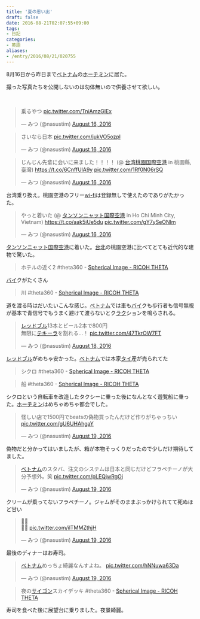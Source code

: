 ```yaml
---
title: '夏の思い出'
draft: false
date: 2016-08-21T02:07:55+09:00
tags:
- 日記
categories:
- 英語
aliases:
- /entry/2016/08/21/020755
---
```

8月16日から昨日まで<a class="keyword" href="http://d.hatena.ne.jp/keyword/%A5%D9%A5%C8%A5%CA%A5%E0">ベトナム</a>の<a class="keyword" href="http://d.hatena.ne.jp/keyword/%A5%DB%A1%BC%A5%C1%A5%DF%A5%F3">ホーチミン</a>に居た。

撮った写真たちを公開しないのは勿体無いので供養させて欲しい。

 

<blockquote class="twitter-tweet" data-lang="HASH(0x99bd298)">
<p dir="ltr" lang="ja">乗るやつ <a href="https://t.co/TniAmzGIEx">pic.twitter.com/TniAmzGIEx</a></p>
— みつ (@nasustim) <a href="https://twitter.com/nasustim/status/765338211983826945">August 16, 2016</a></blockquote>
<p>
<script async="" src="//platform.twitter.com/widgets.js" charset="utf-8"></script>
</p>
<blockquote class="twitter-tweet" data-lang="HASH(0x99bd298)">
<p dir="ltr" lang="ja">さいなら日本 <a href="https://t.co/jukVO5ozpl">pic.twitter.com/jukVO5ozpl</a></p>
— みつ (@nasustim) <a href="https://twitter.com/nasustim/status/765343162655121408">August 16, 2016</a></blockquote>
<p>
<script async="" src="//platform.twitter.com/widgets.js" charset="utf-8"></script>
</p>
<blockquote class="twitter-tweet" data-lang="HASH(0x99bd298)">
<p dir="ltr" lang="ja">じんじん先輩に会いに来ました！！！！ (@ <a class="keyword" href="http://d.hatena.ne.jp/keyword/%C2%E6%CF%D1%C5%ED%B1%E0%B9%F1%BA%DD%B6%F5%B9%C1">台湾桃園国際空港</a> in 桃園縣, 臺灣) <a href="https://t.co/6CnffUlA9y">https://t.co/6CnffUlA9y</a> <a href="https://t.co/1Rf0N06rSQ">pic.twitter.com/1Rf0N06rSQ</a></p>
— みつ (@nasustim) <a href="https://twitter.com/nasustim/status/765393581435678721">August 16, 2016</a></blockquote>
<p>
<script async="" src="//platform.twitter.com/widgets.js" charset="utf-8"></script>
</p>
台湾乗り換え。桃園空港のフリー<a class="keyword" href="http://d.hatena.ne.jp/keyword/wi-fi">wi-fi</a>は登録無しで使えたのでありがたかった。

<blockquote class="twitter-tweet" data-lang="HASH(0x99bd298)">
<p dir="ltr" lang="ja">やっと着いた (@ <a class="keyword" href="http://d.hatena.ne.jp/keyword/%A5%BF%A5%F3%A5%BD%A5%F3%A5%CB%A5%E3%A5%C3%A5%C8%B9%F1%BA%DD%B6%F5%B9%C1">タンソンニャット国際空港</a> in Ho Chi Minh City, Vietnam) <a href="https://t.co/aak5iUe5du">https://t.co/aak5iUe5du</a> <a href="https://t.co/gY7ySeONlm">pic.twitter.com/gY7ySeONlm</a></p>
— みつ (@nasustim) <a href="https://twitter.com/nasustim/status/765494277690560513">August 16, 2016</a></blockquote>
<p>
<script async="" src="//platform.twitter.com/widgets.js" charset="utf-8"></script>
</p>
<a class="keyword" href="http://d.hatena.ne.jp/keyword/%A5%BF%A5%F3%A5%BD%A5%F3%A5%CB%A5%E3%A5%C3%A5%C8%B9%F1%BA%DD%B6%F5%B9%C1">タンソンニャット国際空港</a>に着いた。<a class="keyword" href="http://d.hatena.ne.jp/keyword/%C2%E6%CB%CC">台北</a>の桃園空港に比べてとても近代的な建物で驚いた。

<script src="https://theta360.com/widgets.js" async="" charset="utf-8"></script>
<blockquote class="ricoh-theta-spherical-image" data-width="500" data-height="375">ホテルの近く2 #theta360 - <a href="https://theta360.com/s/rdkkPOJ5yF9oadLGqQQHTs9Ya" target="_blank">Spherical Image - RICOH THETA</a></blockquote>
<a class="keyword" href="http://d.hatena.ne.jp/keyword/%A5%D0%A5%A4">バイ</a>クがたくさん

<script src="https://theta360.com/widgets.js" async="" charset="utf-8"></script>
<blockquote class="ricoh-theta-spherical-image" data-width="500" data-height="375">川 #theta360 - <a href="https://theta360.com/s/bPrCIohwoJekBK2mlNQRy902m" target="_blank">Spherical Image - RICOH THETA</a></blockquote>
道を渡る時はだいたいこんな感じ。<a class="keyword" href="http://d.hatena.ne.jp/keyword/%A5%D9%A5%C8%A5%CA%A5%E0">ベトナム</a>では車も<a class="keyword" href="http://d.hatena.ne.jp/keyword/%A5%D0%A5%A4">バイ</a>クも歩行者も信号無視が基本で青信号でもうまく避けて渡らないとク<a class="keyword" href="http://d.hatena.ne.jp/keyword/%A5%E9%A5%AF">ラク</a>ションを鳴らされる。

<script src="https://theta360.com/widgets.js" async="" charset="utf-8"></script>
<blockquote class="twitter-tweet" data-lang="HASH(0x99bd298)">
<p dir="ltr" lang="ja"><a class="keyword" href="http://d.hatena.ne.jp/keyword/%A5%EC%A5%C3%A5%C9%A5%D6%A5%EB">レッドブル</a>13本とビール2本で800円<br />無限に<a class="keyword" href="http://d.hatena.ne.jp/keyword/%A5%C6%A5%AD%A1%BC%A5%E9">テキーラ</a>を割れる…！ <a href="https://t.co/47TkrOW7FT">pic.twitter.com/47TkrOW7FT</a></p>
— みつ (@nasustim) <a href="https://twitter.com/nasustim/status/766165658203631616">August 18, 2016</a></blockquote>
<p>
<script async="" src="//platform.twitter.com/widgets.js" charset="utf-8"></script>
</p>
<a class="keyword" href="http://d.hatena.ne.jp/keyword/%A5%EC%A5%C3%A5%C9%A5%D6%A5%EB">レッドブル</a>がめちゃ安かった。<a class="keyword" href="http://d.hatena.ne.jp/keyword/%A5%D9%A5%C8%A5%CA%A5%E0">ベトナム</a>では本家<a class="keyword" href="http://d.hatena.ne.jp/keyword/%A5%BF%A5%A4%A5%E9%A5%F3%A5%C9">タイ</a>産が売られてた

<script src="https://theta360.com/widgets.js" async="" charset="utf-8"></script>
<blockquote class="ricoh-theta-spherical-image" data-width="500" data-height="375">シクロ #theta360 - <a href="https://theta360.com/s/lPVtn6HLpEKgxac0nAdApJKGy" target="_blank">Spherical Image - RICOH THETA</a></blockquote>
<script async="" src="https://theta360.com/widgets.js" charset="utf-8"></script>
<blockquote class="ricoh-theta-spherical-image" data-width="500" data-height="375">船 #theta360 - <a href="https://theta360.com/s/oxRENID2JSGbRwDPMJBWQ1hFU" target="_blank">Spherical Image - RICOH THETA</a></blockquote>
シクロという自転車を改造したタクシーに乗った後になんとなく遊覧船に乗った。<a class="keyword" href="http://d.hatena.ne.jp/keyword/%A5%DB%A1%BC%A5%C1%A5%DF%A5%F3">ホーチミン</a>はめちゃめちゃ都会でした。

<script src="https://theta360.com/widgets.js" async="" charset="utf-8"></script>
<blockquote class="twitter-tweet" data-lang="HASH(0x99bd298)">
<p dir="ltr" lang="ja">怪しい店で1500円でbeatsの偽物買ったんだけど作りがちゃっちい <a href="https://t.co/gU6UHAhgaY">pic.twitter.com/gU6UHAhgaY</a></p>
— みつ (@nasustim) <a href="https://twitter.com/nasustim/status/766472687233359872">August 19, 2016</a></blockquote>
<p>
<script async="" src="//platform.twitter.com/widgets.js" charset="utf-8"></script>
</p>
偽物だと分かってはいましたが、箱が本物そっくりだったので少しだけ期待してました。

<blockquote class="twitter-tweet" data-lang="HASH(0x99bd298)">
<p dir="ltr" lang="ja"><a class="keyword" href="http://d.hatena.ne.jp/keyword/%A5%D9%A5%C8%A5%CA%A5%E0">ベトナム</a>のスタバ、注文のシステムは日本と同じだけどフラペチーノが大分予想外。笑 <a href="https://t.co/pLEQjwRgOj">pic.twitter.com/pLEQjwRgOj</a></p>
— みつ (@nasustim) <a href="https://twitter.com/nasustim/status/766486278934192128">August 19, 2016</a></blockquote>
<p>
<script async="" src="//platform.twitter.com/widgets.js" charset="utf-8"></script>
</p>
クリームが乗ってないフラペチーノ。ジャムがそのままぶっかけられてて死ぬほど甘い

<blockquote class="twitter-tweet" data-lang="HASH(0x99bd298)">
<p dir="ltr" lang="und">🍣🍣<br />🍣🍣 <a href="https://t.co/ilTMMZthjH">pic.twitter.com/ilTMMZthjH</a></p>
— みつ (@nasustim) <a href="https://twitter.com/nasustim/status/766600437256429569">August 19, 2016</a></blockquote>
<p>
<script async="" src="//platform.twitter.com/widgets.js" charset="utf-8"></script>
</p>
最後のディナーはお寿司。

<blockquote class="twitter-tweet" data-lang="HASH(0x99bd298)">
<p dir="ltr" lang="ja"><a class="keyword" href="http://d.hatena.ne.jp/keyword/%A5%D9%A5%C8%A5%CA%A5%E0">ベトナム</a>めっちょ綺麗なんすよね。 <a href="https://t.co/hNNuwa63Da">pic.twitter.com/hNNuwa63Da</a></p>
— みつ (@nasustim) <a href="https://twitter.com/nasustim/status/766607753922039809">August 19, 2016</a></blockquote>
<p>
<script async="" src="//platform.twitter.com/widgets.js" charset="utf-8"></script>
</p>
<blockquote class="ricoh-theta-spherical-image" data-width="500" data-height="375">夜の<a class="keyword" href="http://d.hatena.ne.jp/keyword/%A5%B5%A5%A4%A5%B4%A5%F3">サイゴン</a>スカイデッキ #theta360 - <a href="https://theta360.com/s/gVAicGM69EKHS3yGaOn795psS" target="_blank">Spherical Image - RICOH THETA</a></blockquote>
寿司を食べた後に展望台に乗りました。夜景綺麗。

<script src="https://theta360.com/widgets.js" async="" charset="utf-8"></script>
 

